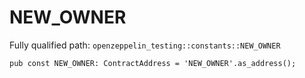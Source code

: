 # NEW_OWNER

Fully qualified path: `openzeppelin_testing::constants::NEW_OWNER`

<pre><code class="language-rust">pub const NEW_OWNER: ContractAddress = &apos;NEW_OWNER&apos;.as_address();</code></pre>

